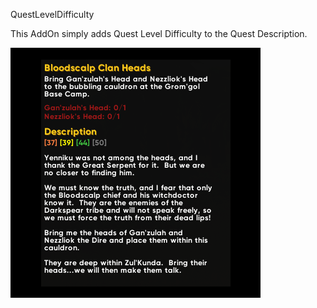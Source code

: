 QuestLevelDifficulty

This AddOn simply adds Quest Level Difficulty to the Quest Description.  

![Preview (ElvUI)](https://github.com/fubaBfA/QuestLevelDifficulty/blob/master/preview.png)
